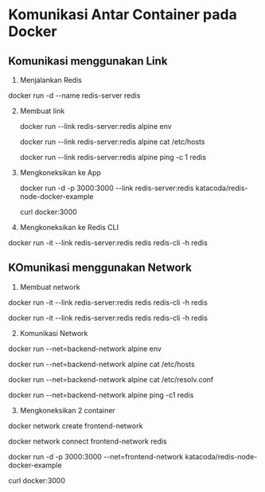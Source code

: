 # Komunikasi Antar Container pada Docker


## Komunikasi menggunakan Link

1. Menjalankan Redis

docker run -d --name redis-server redis

2. Membuat link

	docker run --link redis-server:redis alpine env

	docker run --link redis-server:redis alpine cat /etc/hosts

	docker run --link redis-server:redis alpine ping -c 1 redis

3. Mengkoneksikan ke App

	docker run -d -p 3000:3000 --link redis-server:redis katacoda/redis-node-docker-example

	curl docker:3000

4. Mengkoneksikan ke Redis CLI

docker run -it --link redis-server:redis redis redis-cli -h redis


## KOmunikasi menggunakan Network

1. Membuat network

docker run -it --link redis-server:redis redis redis-cli -h redis

docker run -it --link redis-server:redis redis redis-cli -h redis


2. Komunikasi Network

docker run --net=backend-network alpine env

docker run --net=backend-network alpine cat /etc/hosts

docker run --net=backend-network alpine cat /etc/resolv.conf

docker run --net=backend-network alpine ping -c1 redis


3. Mengkoneksikan 2 container

docker network create frontend-network

docker network connect frontend-network redis

docker run -d -p 3000:3000 --net=frontend-network katacoda/redis-node-docker-example

curl docker:3000


